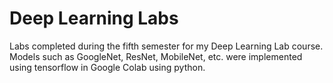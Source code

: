# Deep Learning Labs
Labs completed during the fifth semester for my Deep Learning Lab course. Models such as GoogleNet, ResNet, MobileNet, etc. were implemented using tensorflow in Google Colab using python.
